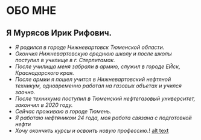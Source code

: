 # **ОБО МНЕ**
## **Я Мурясов Ирик Рифович.**
* *Я родился в городе Нижневартовск Тюменской области.*
* *Окончил Нижневартовскую среднюю школу и после школы поступил в училище в г. Стерлитамак.*
* *После училища меня забрали в армию, служил в городе ЕЙск, Краснодарского края.*
* *После армии я пошел учится в Нижневартовский нефтяной техникум, одновременно работал на газовых объетах и учился заочно.*
* *После техникума поступил в Тюменский нефтегазовый университет, закончил в 2020 году.*
* *Сейчас проживаю в городе Тюмень.*
* *Я работаю нефтяником 24 года, моя работа связана с подготовкой нефти*
* *Хочу окончить курсы и освоить новую профессию.*!
  [alt text](IMG_20230517_215213.jpg)